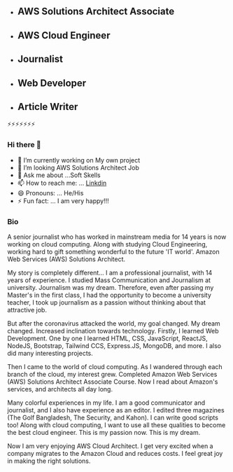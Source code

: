 

- ## AWS Solutions Architect Associate
- ## AWS Cloud Engineer
- ## Journalist
- ## Web Developer
- ## Article Writer

⚡⚡⚡⚡⚡⚡⚡

### Hi there 👋
- 🔭 I’m currently working on My own project
- 👯 I’m looking AWS Solutions Architect Job
- 💬 Ask me about ...Soft Skells
- 📫 How to reach me: ... [Linkdin](https://www.linkedin.com/in/md-mejbaul-haque-67b67b71/)
- 😄 Pronouns: ... He/His
- ⚡ Fun fact: ... I am very happy!!!



### Bio

A senior journalist who has worked in mainstream media for 14 years is now working on cloud computing. Along with studying Cloud Engineering, working hard to gift something wonderful to the future 'IT world'. Amazon Web Services (AWS) Solutions Architect.

My story is completely different... I am a professional journalist, with 14 years of experience. I studied Mass Communication and Journalism at university. Journalism was my dream. Therefore, even after passing my Master's in the first class, I had the opportunity to become a university teacher, I took up journalism as a passion without thinking about that attractive job.

But after the coronavirus attacked the world, my goal changed. My dream changed. Increased inclination towards technology. Firstly, I learned Web Development. One by one I learned HTML, CSS, JavaScript, ReactJS, NodeJS, Bootstrap, Tailwind CCS, Express.JS, MongoDB, and more. I also did many interesting projects.

Then I came to the world of cloud computing. As I wandered through each branch of the cloud, my interest grew. Completed Amazon Web Services (AWS) Solutions Architect Associate Course. Now I read about Amazon's services, and architects all day long.

Many colorful experiences in my life. I am a good communicator and journalist, and I also have experience as an editor. I edited three magazines (The Golf Bangladesh, The Security, and Kahon). I can write good scripts too! Along with cloud computing, I want to use all these qualities to become the best cloud engineer. This is my passion now. This is my dream.

Now I am very enjoying AWS Cloud Architect. I get very excited when a company migrates to the Amazon Cloud and reduces costs. I feel great joy in making the right solutions.


